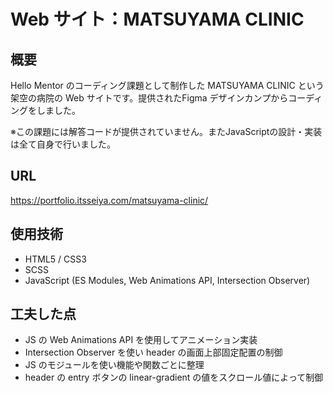 # Web サイト：MATSUYAMA CLINIC

## 概要

Hello Mentor のコーディング課題として制作した MATSUYAMA CLINIC という架空の病院の Web サイトです。提供されたFigma デザインカンプからコーディングをしました。

※この課題には解答コードが提供されていません。またJavaScriptの設計・実装は全て自身で行いました。

## URL

https://portfolio.itsseiya.com/matsuyama-clinic/

## 使用技術

-   HTML5 / CSS3
-   SCSS
-   JavaScript (ES Modules, Web Animations API, Intersection Observer)

## 工夫した点

-   JS の Web Animations API を使用してアニメーション実装
-   Intersection Observer を使い header の画面上部固定配置の制御
-   JS のモジュールを使い機能や関数ごとに整理
-   header の entry ボタンの linear-gradient の値をスクロール値によって制御
